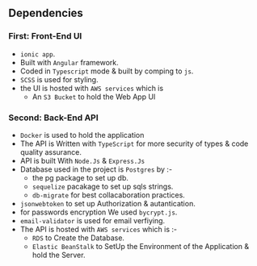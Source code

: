 ## Dependencies

### First: Front-End UI

- `ionic app`.
- Built with `Angular` framework.
- Coded in `Typescript` mode & built by comping to `js`.
- `SCSS` is used for styling.
- the UI is hosted with `AWS services` which is
  - An `S3 Bucket` to hold the Web App UI

### Second: Back-End API

- `Docker` is used to hold the application
- The API is Written with `TypeScript` for more security of types & code quality assurance.
- API is built With `Node.Js` & `Express.Js`
- Database used in the project is `Postgres` by :-
  - the pg package to set up db.
  - `sequelize` pacakage to set up sqls strings.
  - `db-migrate` for best collacaboration practices.
- `jsonwebtoken` to set up Authorization & autantication.
- for passwords encryption We used `bycrypt.js`.
- `email-validator` is used for email verfiying.
- The API is hosted with `AWS services` which is :-
  - `RDS` to Create the Database.
  - `Elastic BeanStalk` to SetUp the Environment of the Application & hold the Server.
